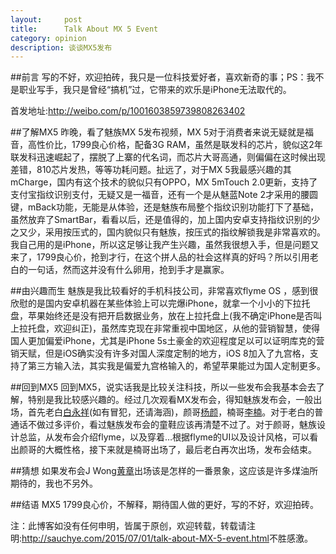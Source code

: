 ```yaml
---
layout:     post
title:      Talk About MX 5 Event
category: opinion
description: 谈谈MX5发布
---
```



##前言
写的不好，欢迎拍砖，我只是一位科技爱好者，喜欢新奇的事；PS：我不是职业写手，我只是曾经“搞机”过，它带来的欢乐是iPhone无法取代的。

首发地址:<http://weibo.com/p/1001603859739808263402>

##了解MX5
昨晚，看了魅族MX 5发布视频，MX 5对于消费者来说无疑就是福音，高性价比，1799良心价格，配备3G RAM，虽然是联发科的芯片，貌似这2年联发科迅速崛起了，摆脱了上寨的代名词，而芯片大哥高通，则偏偏在这时候出现差错，810芯片发热，等等功耗问题。扯远了，对于MX 5我最感兴趣的其mCharge，国内有这个技术的貌似只有OPPO，MX 5mTouch 2.0更新，支持了支付宝指纹识别支付，无疑又是一福音，还有一个是从魅蓝Note 2才采用的腰圆键，mBack功能，无能是从体验，还是魅族布局整个指纹识别功能打下了基础，虽然放弃了SmartBar，看看以后，还是值得的，加上国内安卓支持指纹识别的少之又少，采用按压式的，国内貌似只有魅族，按压式的指纹解锁我是非常喜欢的。我自己用的是iPhone，所以这足够让我产生兴趣，虽然我很想入手，但是问题又来了，1799良心价，抢到才行，在这个拼人品的社会这样真的好吗？所以引用老白的一句话，然而这并没有什么卵用，抢到手才是赢家。

##由兴趣而生
魅族是我比较看好的手机科技公司，非常喜欢flyme OS ，感到很欣慰的是国内安卓机器在某些体验上可以完爆iPhone，就拿一个小小的下拉托盘，苹果始终还是没有把开启数据业务，放在上拉托盘上(我不确定iPhone是否叫上拉托盘，欢迎纠正)，虽然库克现在非常重视中国地区，从他的营销智慧，使得国人更加偏爱iPhone，尤其是iPhone 5s土豪金的欢迎程度足以可以证明库克的营销天赋，但是iOS确实没有许多对国人深度定制的地方，iOS 8加入了九宫格，支持了第三方输入法，其实我是偏爱九宫格输入的，希望苹果能过为国人定制更多。

##回到MX5
回到MX5，说实话我是比较关注科技，所以一些发布会我基本会去了解，特别是我比较感兴趣的。经过几次观看MX发布会，得知魅族发布会，一般出场，首先老白<a href="http://weibo.com/u/1832973455">白永祥</a>(如有冒犯，还请海涵)，颜哥<a href="http://weibo.com/u/3805445981">杨颜</a>，楠哥<a href="http://weibo.com/newkhonsou">李楠</a>。对于老白的普通话不做过多评价，看过魅族发布会的童鞋应该再清楚不过了。对于颜哥，魅族设计总监，从发布会介绍flyme，以及穿着…根据flyme的UI以及设计风格，可以看出颜哥的大概性格，接下来就是楠哥出场了，最后老白再次出场，发布会结束。

##猜想
如果发布会J Wong<a href="http://weibo.com/meizuhuangzhang">黄章</a>出场该是怎样的一番景象，这应该是许多煤油所期待的，我也不另外。

##结语
MX5 1799良心价，不解释，期待国人做的更好，写的不好，欢迎拍砖。

注：此博客如没有任何申明，皆属于原创，欢迎转载，转载请注明:<a href="http://sauchye.com/2015/07/01/talk-about-MX-5-event.html/">http://sauchye.com/2015/07/01/talk-about-MX-5-event.html</a>不胜感激。



